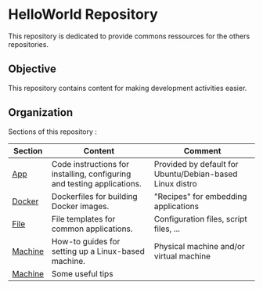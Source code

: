 HelloWorld Repository
==
This repository is dedicated to provide commons ressources for the others repositories. 

Objective
-
This repository contains content for making development activities easier.

Organization
-
Sections of this repository :
<table>
    <thead>
        <tr>
            <th>Section</th>
            <th>Content</th>
            <th>Comment</th>
        </tr>
    </thead>
    <tbody>
        <tr>
            <td><a href="https://github.com/babonet13/HelloWorld/tree/master/App">App</a></td>
            <td>Code instructions for installing, configuring and testing applications.</td>
            <td>Provided by default for Ubuntu/Debian-based Linux distro</td>
        </tr>
        <tr>
            <td><a href="https://github.com/babonet13/HelloWorld/tree/master/Docker">Docker</a></td>
            <td>Dockerfiles for building Docker images. </td>
            <td>"Recipes" for embedding applications</td>
        </tr>
        <tr>
            <td><a href="https://github.com/babonet13/HelloWorld/tree/master/File">File</a></td>
            <td>File templates for common applications.</td>
            <td>Configuration files, script files, ...</td>
        </tr>
        <tr>
            <td><a href="https://github.com/babonet13/HelloWorld/tree/master/Machine">Machine</a></td>
            <td>How-to guides for setting up a Linux-based machine.</td>
            <td>Physical machine and/or virtual machine</td>
        </tr>
        <tr>
            <td><a href="https://github.com/babonet13/HelloWorld/tree/master/Tips">Machine</a></td>
            <td>Some useful tips</td>
            <td></td>
        </tr>
    </tbody>
</table>
